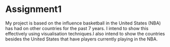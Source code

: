 # Assignment1
My project is based on the influence basketball in the United States (NBA) has had on other countries for the past 7 years. I intend to show this effectively using
visualisation techniques.I also intend to show the countries besides the United States that have players currently playing in the NBA.
